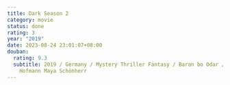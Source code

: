 ```yaml
---
title: Dark Season 2
category: movie
status: done
rating: 3
year: "2019"
date: 2023-08-24 23:01:07+08:00
douban:
  rating: 9.3
  subtitle: 2019 / Germany / Mystery Thriller Fantasy / Baran bo Odar / Louis
    Hofmann Maya Schönherr
---
```



